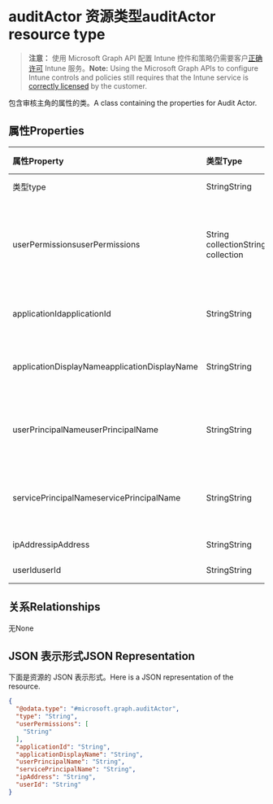 # <a name="auditactor-resource-type"></a><span data-ttu-id="766fe-101">auditActor 资源类型</span><span class="sxs-lookup"><span data-stu-id="766fe-101">auditActor resource type</span></span>

> <span data-ttu-id="766fe-102">**注意：** 使用 Microsoft Graph API 配置 Intune 控件和策略仍需要客户[正确许可](https://go.microsoft.com/fwlink/?linkid=839381) Intune 服务。</span><span class="sxs-lookup"><span data-stu-id="766fe-102">**Note:** Using the Microsoft Graph APIs to configure Intune controls and policies still requires that the Intune service is [correctly licensed](https://go.microsoft.com/fwlink/?linkid=839381) by the customer.</span></span>

<span data-ttu-id="766fe-103">包含审核主角的属性的类。</span><span class="sxs-lookup"><span data-stu-id="766fe-103">A class containing the properties for Audit Actor.</span></span>
## <a name="properties"></a><span data-ttu-id="766fe-104">属性</span><span class="sxs-lookup"><span data-stu-id="766fe-104">Properties</span></span>
|<span data-ttu-id="766fe-105">属性</span><span class="sxs-lookup"><span data-stu-id="766fe-105">Property</span></span>|<span data-ttu-id="766fe-106">类型</span><span class="sxs-lookup"><span data-stu-id="766fe-106">Type</span></span>|<span data-ttu-id="766fe-107">说明</span><span class="sxs-lookup"><span data-stu-id="766fe-107">Description</span></span>|
|:---|:---|:---|
|<span data-ttu-id="766fe-108">类型</span><span class="sxs-lookup"><span data-stu-id="766fe-108">type</span></span>|<span data-ttu-id="766fe-109">String</span><span class="sxs-lookup"><span data-stu-id="766fe-109">String</span></span>|<span data-ttu-id="766fe-110">主角类型。</span><span class="sxs-lookup"><span data-stu-id="766fe-110">Actor Type.</span></span>|
|<span data-ttu-id="766fe-111">userPermissions</span><span class="sxs-lookup"><span data-stu-id="766fe-111">userPermissions</span></span>|<span data-ttu-id="766fe-112">String collection</span><span class="sxs-lookup"><span data-stu-id="766fe-112">String collection</span></span>|<span data-ttu-id="766fe-113">执行审核时的用户权限列表。</span><span class="sxs-lookup"><span data-stu-id="766fe-113">List of user permissions when the audit was performed.</span></span>|
|<span data-ttu-id="766fe-114">applicationId</span><span class="sxs-lookup"><span data-stu-id="766fe-114">applicationId</span></span>|<span data-ttu-id="766fe-115">String</span><span class="sxs-lookup"><span data-stu-id="766fe-115">String</span></span>|<span data-ttu-id="766fe-116">AAD 应用程序 ID。</span><span class="sxs-lookup"><span data-stu-id="766fe-116">AAD Application Id.</span></span>|
|<span data-ttu-id="766fe-117">applicationDisplayName</span><span class="sxs-lookup"><span data-stu-id="766fe-117">applicationDisplayName</span></span>|<span data-ttu-id="766fe-118">String</span><span class="sxs-lookup"><span data-stu-id="766fe-118">String</span></span>|<span data-ttu-id="766fe-119">应用程序的名称。</span><span class="sxs-lookup"><span data-stu-id="766fe-119">Name of the Application.</span></span>|
|<span data-ttu-id="766fe-120">userPrincipalName</span><span class="sxs-lookup"><span data-stu-id="766fe-120">userPrincipalName</span></span>|<span data-ttu-id="766fe-121">String</span><span class="sxs-lookup"><span data-stu-id="766fe-121">String</span></span>|<span data-ttu-id="766fe-122">用户主体名称 (UPN)。</span><span class="sxs-lookup"><span data-stu-id="766fe-122">User Principal Name (UPN).</span></span>|
|<span data-ttu-id="766fe-123">servicePrincipalName</span><span class="sxs-lookup"><span data-stu-id="766fe-123">servicePrincipalName</span></span>|<span data-ttu-id="766fe-124">String</span><span class="sxs-lookup"><span data-stu-id="766fe-124">String</span></span>|<span data-ttu-id="766fe-125">服务主体名称 (SPN)。</span><span class="sxs-lookup"><span data-stu-id="766fe-125">Service Principal Name (SPN).</span></span>|
|<span data-ttu-id="766fe-126">ipAddress</span><span class="sxs-lookup"><span data-stu-id="766fe-126">ipAddress</span></span>|<span data-ttu-id="766fe-127">String</span><span class="sxs-lookup"><span data-stu-id="766fe-127">String</span></span>|<span data-ttu-id="766fe-128">IPAddress。</span><span class="sxs-lookup"><span data-stu-id="766fe-128">IPAddress.</span></span>|
|<span data-ttu-id="766fe-129">userId</span><span class="sxs-lookup"><span data-stu-id="766fe-129">userId</span></span>|<span data-ttu-id="766fe-130">String</span><span class="sxs-lookup"><span data-stu-id="766fe-130">String</span></span>|<span data-ttu-id="766fe-131">用户 ID。</span><span class="sxs-lookup"><span data-stu-id="766fe-131">User Id.</span></span>|

## <a name="relationships"></a><span data-ttu-id="766fe-132">关系</span><span class="sxs-lookup"><span data-stu-id="766fe-132">Relationships</span></span>
<span data-ttu-id="766fe-133">无</span><span class="sxs-lookup"><span data-stu-id="766fe-133">None</span></span>
## <a name="json-representation"></a><span data-ttu-id="766fe-134">JSON 表示形式</span><span class="sxs-lookup"><span data-stu-id="766fe-134">JSON Representation</span></span>
<span data-ttu-id="766fe-135">下面是资源的 JSON 表示形式。</span><span class="sxs-lookup"><span data-stu-id="766fe-135">Here is a JSON representation of the resource.</span></span>
<!-- {
  "blockType": "resource",
  "@odata.type": "microsoft.graph.auditActor"
}
-->
``` json
{
  "@odata.type": "#microsoft.graph.auditActor",
  "type": "String",
  "userPermissions": [
    "String"
  ],
  "applicationId": "String",
  "applicationDisplayName": "String",
  "userPrincipalName": "String",
  "servicePrincipalName": "String",
  "ipAddress": "String",
  "userId": "String"
}
```




